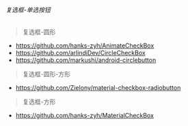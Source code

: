###### 复选框-单选按钮
> 复选框-圆形
- https://github.com/hanks-zyh/AnimateCheckBox
- https://github.com/arlindiDev/CircleCheckBox
- https://github.com/markushi/android-circlebutton


> 复选框-圆形-方形
- https://github.com/ZieIony/material-checkbox-radiobutton


> 复选框-方形
- https://github.com/hanks-zyh/MaterialCheckBox